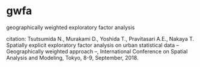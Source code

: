 # gwfa
geographically weighted exploratory factor analysis

citation: Tsutsumida N., Murakami D., Yoshida T., Pravitasari A.E., Nakaya T. Spatially explicit exploratory factor analysis on urban statistical data – Geographically weighted approach –, International Conference on Spatial Analysis and Modeling, Tokyo, 8-9, September, 2018.
